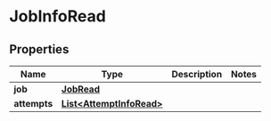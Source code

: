 

# JobInfoRead


## Properties

| Name | Type | Description | Notes |
|------------ | ------------- | ------------- | -------------|
|**job** | [**JobRead**](JobRead.md) |  |  |
|**attempts** | [**List&lt;AttemptInfoRead&gt;**](AttemptInfoRead.md) |  |  |



